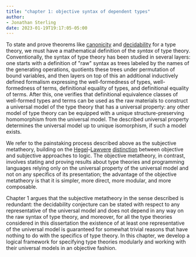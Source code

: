 ```yaml
---
title: "chapter 1: objective syntax of dependent types"
author:
- Jonathan Sterling
date: 2023-01-19T19:17:05-05:00
---
```


To state and prove theorems like [canonicity](jms-000S) and [decidability](jms-000T) for a type theory, we must have a mathematical definition of the *syntax* of type theory. Conventionally, the syntax of type theory has been studied in several layers: one starts with a definition of "raw" syntax as trees labeled by the names of the generating operations, quotients these trees under permutation of bound variables, and then layers on top of this an additional inductively defined formalism expressing the well-formedness of types, well-formedness of terms, definitional equality of types, and definitional equality of terms. After this, one verifies that definitional equivalence classes of well-formed types and terms can be used as the raw materials to construct a universal model of the type theory that has a universal property: any other model of type theory can be equipped with a unique structure-preserving homomorphism from the universal model. The described universal property determines the universal model up to unique isomorphism, if such a model exists.

We refer to the painstaking process described above as the subjective metatheory, building on the [Hegel](hegel-sol)–[Lawvere](lawvere-1994) [distinction](lawvere-schanuel-2009) between objective and subjective approaches to logic. The objective metatheory, in contrast, involves stating and proving results about type theories and programming languages relying only on the universal property of the universal model and not on any specifics of its presentation; the advantage of the objective metatheory is that it is simpler, more direct, more modular, and more composable. 

Chapter 1 argues that the subjective metatheory in the sense described is redundant: the decidability conjecture can be stated with respect to any representative of the universal model and does not depend in any way on the raw syntax of type theory, and moreover, for all the type theories considered in this dissertation the existence of at least one representative of the universal model is guaranteed for somewhat trivial reasons that have nothing to do with the specifics of type theory. In this chapter, we develop a logical framework for specifying type theories modularly and working with their universal models in an objective fashion.
